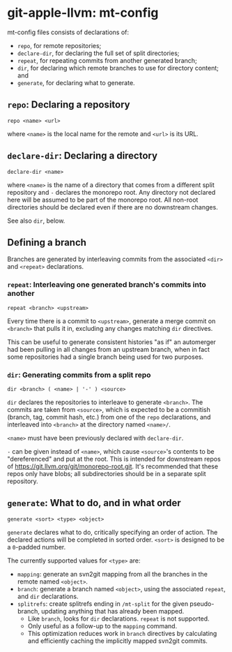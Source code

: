 # git-apple-llvm: mt-config

mt-config files consists of declarations of:

- `repo`, for remote repositories;
- `declare-dir`, for declaring the full set of split directories;
- `repeat`, for repeating commits from another generated branch;
- `dir`, for declaring which remote branches to use for directory content; and
- `generate`, for declaring what to generate.

## `repo`: Declaring a repository

```
repo <name> <url>
```

where `<name>` is the local name for the remote and `<url>` is its URL.

## `declare-dir`: Declaring a directory

```
declare-dir <name>
```

where `<name>` is the name of a directory that comes from a different split
repository and `-` declares the monorepo root.  Any directory not declared here
will be assumed to be part of the monorepo root.  All non-root directories
should be declared even if there are no downstream changes.

See also `dir`, below.

## Defining a branch

Branches are generated by interleaving commits from the associated `<dir>` and
`<repeat>` declarations.

### `repeat`: Interleaving one generated branch's commits into another

```
repeat <branch> <upstream>
```

Every time there is a commit to `<upstream>`, generate a merge commit on
`<branch>` that pulls it in, excluding any changes matching `dir` directives.

This can be useful to generate consistent histories "as if" an automerger had
been pulling in all changes from an upstream branch, when in fact some
repositories had a single branch being used for two purposes.

### `dir`: Generating commits from a split repo

```
dir <branch> ( <name> | '-' ) <source>
```

`dir` declares the repositories to interleave to generate `<branch>`.  The
commits are taken from `<source>`, which is expected to be a commitish (branch,
tag, commit hash, etc.) from one of the `repo` declarations, and interleaved
into `<branch>` at the directory named `<name>/`.

`<name>` must have been previously declared with `declare-dir`.

`-` can be given instead of `<name>`, which cause `<source>`'s contents to be
"dereferenced" and put at the root.  This is intended for downstream repos of
<https://git.llvm.org/git/monorepo-root.git>.  It's recommended that these
repos only have blobs; all subdirectories should be in a separate split
repository.

## `generate`: What to do, and in what order

```
generate <sort> <type> <object>
```

`generate` declares what to do, critically specifying an order of action.  The
declared actions will be completed in sorted order.  `<sort>` is designed to be
a `0`-padded number.

The currently supported values for `<type>` are:

- `mapping`: generate an svn2git mapping from all the branches in the remote
  named `<object>`.
- `branch`: generate a branch named `<object>`, using the associated
  `repeat`, and `dir` declarations.
- `splitrefs`: create splitrefs ending in `/mt-split` for the given
  pseudo-branch, updating anything that has already been mapped.
    - Like `branch`, looks for `dir` declarations.  `repeat` is not supported.
    - Only useful as a follow-up to the `mapping` command.
    - This optimization reduces work in `branch` directives by calculating and
      efficiently caching the implicitly mapped svn2git commits.

